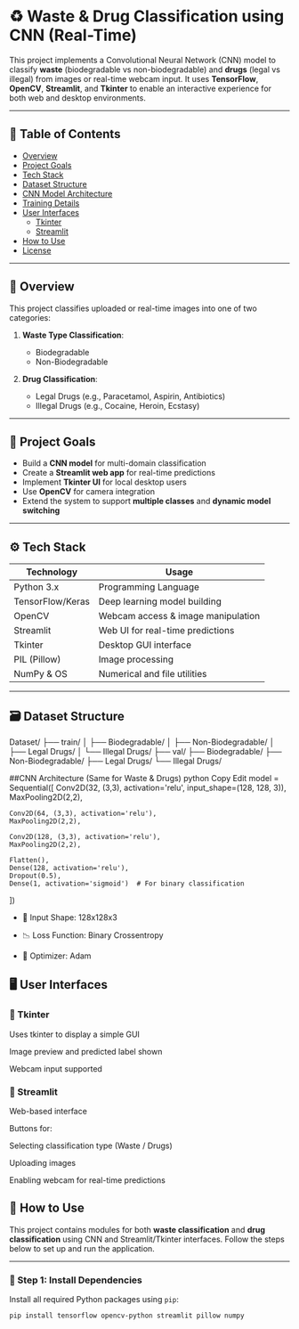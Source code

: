 # ♻️ Waste & Drug Classification using CNN (Real-Time)

This project implements a Convolutional Neural Network (CNN) model to classify **waste** (biodegradable vs non-biodegradable) and **drugs** (legal vs illegal) from images or real-time webcam input. It uses **TensorFlow**, **OpenCV**, **Streamlit**, and **Tkinter** to enable an interactive experience for both web and desktop environments.

---

## 📌 Table of Contents

- [Overview](#overview)
- [Project Goals](#project-goals)
- [Tech Stack](#tech-stack)
- [Dataset Structure](#dataset-structure)
- [CNN Model Architecture](#cnn-model-architecture)
- [Training Details](#training-details)
- [User Interfaces](#user-interfaces)
  - [Tkinter](#tkinter)
  - [Streamlit](#streamlit)
- [How to Use](#how-to-use)
- [License](#license)

---

## 📖 Overview

This project classifies uploaded or real-time images into one of two categories:

1. **Waste Type Classification**:  
   - Biodegradable  
   - Non-Biodegradable  

2. **Drug Classification**:  
   - Legal Drugs (e.g., Paracetamol, Aspirin, Antibiotics)  
   - Illegal Drugs (e.g., Cocaine, Heroin, Ecstasy)  

---

## 🎯 Project Goals

- Build a **CNN model** for multi-domain classification
- Create a **Streamlit web app** for real-time predictions
- Implement **Tkinter UI** for local desktop users
- Use **OpenCV** for camera integration
- Extend the system to support **multiple classes** and **dynamic model switching**

---

## ⚙️ Tech Stack

| Technology       | Usage                                   |
|------------------|------------------------------------------|
| Python 3.x       | Programming Language                     |
| TensorFlow/Keras | Deep learning model building             |
| OpenCV           | Webcam access & image manipulation       |
| Streamlit        | Web UI for real-time predictions         |
| Tkinter          | Desktop GUI interface                    |
| PIL (Pillow)     | Image processing                         |
| NumPy & OS       | Numerical and file utilities             |

---

## 🗃️ Dataset Structure

Dataset/
├── train/
│ ├── Biodegradable/
│ ├── Non-Biodegradable/
│ ├── Legal Drugs/
│ └── Illegal Drugs/
├── val/
├── Biodegradable/
├── Non-Biodegradable/
├── Legal Drugs/
└── Illegal Drugs/

##CNN Architecture (Same for Waste & Drugs)
python
Copy
Edit
model = Sequential([
    Conv2D(32, (3,3), activation='relu', input_shape=(128, 128, 3)),
    MaxPooling2D(2,2),

    Conv2D(64, (3,3), activation='relu'),
    MaxPooling2D(2,2),

    Conv2D(128, (3,3), activation='relu'),
    MaxPooling2D(2,2),

    Flatten(),
    Dense(128, activation='relu'),
    Dropout(0.5),
    Dense(1, activation='sigmoid')  # For binary classification
])

- 📏 Input Shape: 128x128x3

- 📉 Loss Function: Binary Crossentropy

- 🚀 Optimizer: Adam

## 🖥️ User Interfaces
### 📌 Tkinter
Uses tkinter to display a simple GUI

Image preview and predicted label shown

Webcam input supported

### 📌 Streamlit
Web-based interface

Buttons for:

Selecting classification type (Waste / Drugs)

Uploading images

Enabling webcam for real-time predictions

## 🚀 How to Use

This project contains modules for both **waste classification** and **drug classification** using CNN and Streamlit/Tkinter interfaces. Follow the steps below to set up and run the application.

---

### 🔧 Step 1: Install Dependencies

Install all required Python packages using `pip`:

```bash
pip install tensorflow opencv-python streamlit pillow numpy


